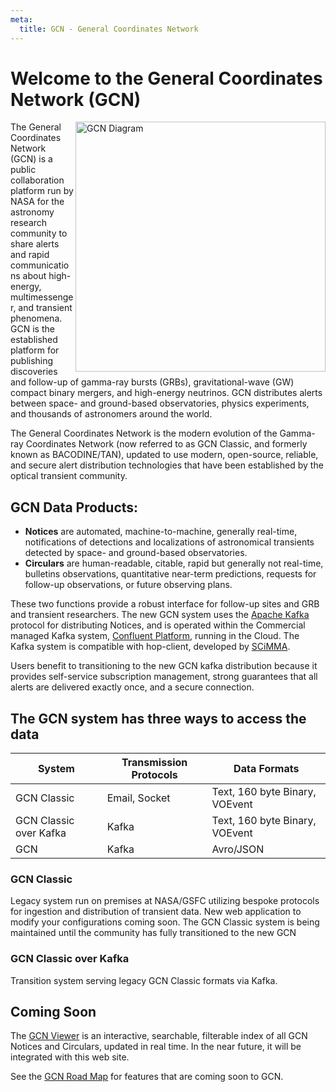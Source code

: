 ```yaml
---
meta:
  title: GCN - General Coordinates Network
---
```


# Welcome to the General Coordinates Network (GCN)

<img src="https://gcn.gsfc.nasa.gov/GCN.gif" width="400" align="right" alt="GCN Diagram"/>

The General Coordinates Network (GCN) is a public collaboration platform run by NASA for the astronomy research community to share alerts and rapid communications about high-energy, multimessenger, and transient phenomena. GCN is the established platform for publishing discoveries and follow-up of gamma-ray bursts (GRBs), gravitational-wave (GW) compact binary mergers, and high-energy neutrinos. GCN distributes alerts between space- and ground-based observatories, physics experiments, and thousands of astronomers around the world.

The General Coordinates Network is the modern evolution of the Gamma-ray Coordinates Network (now referred to as GCN Classic, and formerly known as BACODINE/TAN), updated to use modern, open-source, reliable, and secure alert distribution technologies that have been established by the optical transient community.

## GCN Data Products:

- **Notices** are automated, machine-to-machine, generally real-time, notifications of detections and localizations of astronomical transients detected by space- and ground-based observatories.
- **Circulars** are human-readable, citable, rapid but generally not real-time, bulletins observations, quantitative near-term predictions, requests for follow-up observations, or future observing plans.

These two functions provide a robust interface for follow-up sites and GRB and transient researchers. The new GCN system uses the [Apache Kafka](https://kafka.apache.org) protocol for distributing Notices, and is operated within the Commercial managed Kafka system, [Confluent Platform](https://www.confluent.io), running in the Cloud. The Kafka system is compatible with hop-client, developed by [SCiMMA](https://scimma.org).

Users benefit to transitioning to the new GCN kafka distribution because it provides self-service subscription management, strong guarantees that all alerts are delivered exactly once, and a secure connection.

## The GCN system has three ways to access the data

| System                 | Transmission Protocols | Data Formats                   |
| ---------------------- | ---------------------- | ------------------------------ |
| GCN Classic            | Email, Socket          | Text, 160 byte Binary, VOEvent |
| GCN Classic over Kafka | Kafka                  | Text, 160 byte Binary, VOEvent |
| GCN                    | Kafka                  | Avro/JSON                      |

### GCN Classic

Legacy system run on premises at NASA/GSFC utilizing bespoke protocols for ingestion and distribution of transient data. New web application to modify your configurations coming soon. The GCN Classic system is being maintained until the community has fully transitioned to the new GCN

### GCN Classic over Kafka

Transition system serving legacy GCN Classic formats via Kafka.

## Coming Soon

The [GCN Viewer](https://heasarc.gsfc.nasa.gov/tachgcn) is an interactive, searchable, filterable index of all GCN Notices and Circulars, updated in real time. In the near future, it will be integrated with this web site.

See the [GCN Road Map](docs/roadmap) for features that are coming soon to GCN.
